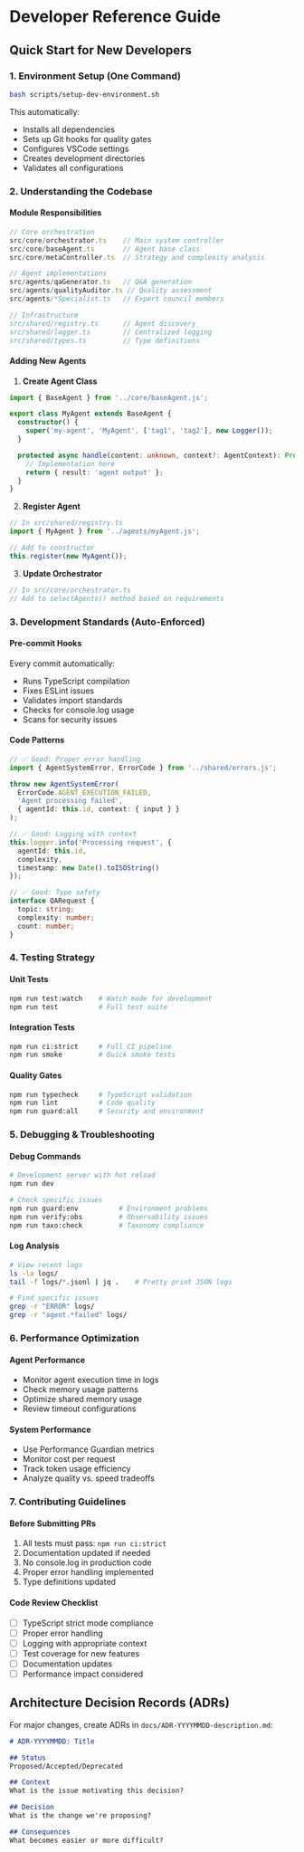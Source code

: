 # Developer Reference Guide

## Quick Start for New Developers

### 1. Environment Setup (One Command)
```bash
bash scripts/setup-dev-environment.sh
```
This automatically:
- Installs all dependencies
- Sets up Git hooks for quality gates
- Configures VSCode settings
- Creates development directories
- Validates all configurations

### 2. Understanding the Codebase

#### Module Responsibilities
```typescript
// Core orchestration
src/core/orchestrator.ts    // Main system controller
src/core/baseAgent.ts       // Agent base class
src/core/metaController.ts  // Strategy and complexity analysis

// Agent implementations
src/agents/qaGenerator.ts   // Q&A generation
src/agents/qualityAuditor.ts // Quality assessment
src/agents/*Specialist.ts   // Expert council members

// Infrastructure
src/shared/registry.ts      // Agent discovery
src/shared/logger.ts        // Centralized logging
src/shared/types.ts         // Type definitions
```

#### Adding New Agents

1. **Create Agent Class**
```typescript
import { BaseAgent } from '../core/baseAgent.js';

export class MyAgent extends BaseAgent {
  constructor() {
    super('my-agent', 'MyAgent', ['tag1', 'tag2'], new Logger());
  }

  protected async handle(content: unknown, context?: AgentContext): Promise<unknown> {
    // Implementation here
    return { result: 'agent output' };
  }
}
```

2. **Register Agent**
```typescript
// In src/shared/registry.ts
import { MyAgent } from '../agents/myAgent.js';

// Add to constructor
this.register(new MyAgent());
```

3. **Update Orchestrator**
```typescript
// In src/core/orchestrator.ts
// Add to selectAgents() method based on requirements
```

### 3. Development Standards (Auto-Enforced)

#### Pre-commit Hooks
Every commit automatically:
- Runs TypeScript compilation
- Fixes ESLint issues
- Validates import standards
- Checks for console.log usage
- Scans for security issues

#### Code Patterns
```typescript
// ✅ Good: Proper error handling
import { AgentSystemError, ErrorCode } from '../shared/errors.js';

throw new AgentSystemError(
  ErrorCode.AGENT_EXECUTION_FAILED,
  'Agent processing failed',
  { agentId: this.id, context: { input } }
);

// ✅ Good: Logging with context
this.logger.info('Processing request', {
  agentId: this.id,
  complexity,
  timestamp: new Date().toISOString()
});

// ✅ Good: Type safety
interface QARequest {
  topic: string;
  complexity: number;
  count: number;
}
```

### 4. Testing Strategy

#### Unit Tests
```bash
npm run test:watch    # Watch mode for development
npm run test          # Full test suite
```

#### Integration Tests
```bash
npm run ci:strict     # Full CI pipeline
npm run smoke         # Quick smoke tests
```

#### Quality Gates
```bash
npm run typecheck     # TypeScript validation
npm run lint          # Code quality
npm run guard:all     # Security and environment
```

### 5. Debugging & Troubleshooting

#### Debug Commands
```bash
# Development server with hot reload
npm run dev

# Check specific issues
npm run guard:env          # Environment problems
npm run verify:obs         # Observability issues
npm run taxo:check         # Taxonomy compliance
```

#### Log Analysis
```bash
# View recent logs
ls -la logs/
tail -f logs/*.jsonl | jq .    # Pretty print JSON logs

# Find specific issues
grep -r "ERROR" logs/
grep -r "agent.*failed" logs/
```

### 6. Performance Optimization

#### Agent Performance
- Monitor agent execution time in logs
- Check memory usage patterns
- Optimize shared memory usage
- Review timeout configurations

#### System Performance
- Use Performance Guardian metrics
- Monitor cost per request
- Track token usage efficiency
- Analyze quality vs. speed tradeoffs

### 7. Contributing Guidelines

#### Before Submitting PRs
1. All tests must pass: `npm run ci:strict`
2. Documentation updated if needed
3. No console.log in production code
4. Proper error handling implemented
5. Type definitions updated

#### Code Review Checklist
- [ ] TypeScript strict mode compliance
- [ ] Proper error handling
- [ ] Logging with appropriate context
- [ ] Test coverage for new features
- [ ] Documentation updates
- [ ] Performance impact considered

## Architecture Decision Records (ADRs)

For major changes, create ADRs in `docs/ADR-YYYYMMDD-description.md`:

```markdown
# ADR-YYYYMMDD: Title

## Status
Proposed/Accepted/Deprecated

## Context
What is the issue motivating this decision?

## Decision
What is the change we're proposing?

## Consequences
What becomes easier or more difficult?
```
